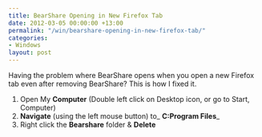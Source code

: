 ```yaml
---
title: BearShare Opening in New Firefox Tab
date: 2012-03-05 00:00:00 +13:00
permalink: "/win/bearshare-opening-in-new-firefox-tab/"
categories:
- Windows
layout: post
---
```


Having the problem where BearShare opens when you open a new Firefox tab even after removing BearShare? This is how I fixed it.

  1. Open My **Computer** (Double left click on Desktop icon, or go to Start, Computer)
  2. **Navigate** (using the left mouse button) to_ **C:Program Files**_
  3. Right click the **Bearshare** folder & **Delete**

&nbsp;
